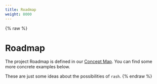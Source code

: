 ```yaml
---
title: Roadmap
weight: 8000
---
```


{% raw %}
# Roadmap <!-- omit in toc -->

The project Roadmap is defined in our
[Concept Map](https://mind42.com/mindmap/f299679e-8dc5-48d8-b0f0-4d65235cdf56).
You can find some more concrete examples below.

These are just some ideas about the possibilities of `rash`.
{% endraw %}